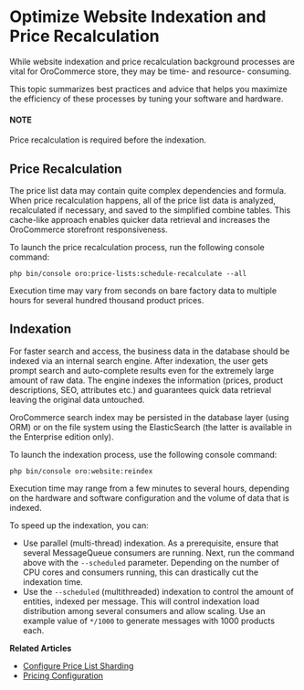 <a id="admin-website-index-and-price-calc"></a>

# Optimize Website Indexation and Price Recalculation

While website indexation and price recalculation background processes are vital
for OroCommerce store, they may be time- and resource- consuming.

This topic summarizes best practices and advice that helps you maximize the
efficiency of these processes by tuning your software and hardware.

#### NOTE
Price recalculation is required before the indexation.

## Price Recalculation

The price list data may contain quite complex dependencies and
formula. When price recalculation happens, all of the price list data is
analyzed, recalculated if necessary, and saved to the simplified combine tables.
This cache-like approach enables quicker data retrieval and increases the
OroCommerce storefront responsiveness.

To launch the price recalculation process, run the following console command:

`php bin/console oro:price-lists:schedule-recalculate --all`

Execution time may vary from seconds on bare factory data to multiple hours for
several hundred thousand product prices.

## Indexation

For faster search and access, the business data in the database should be
indexed via an internal search engine. After indexation, the user gets prompt
search and auto-complete results even for the extremely large amount of raw data.
The engine indexes the information (prices, product descriptions, SEO, attributes
etc.) and guarantees quick data retrieval leaving the original data untouched.

OroCommerce search index may be persisted in the database layer (using ORM) or
on the file system using the ElasticSearch (the latter is available in the
Enterprise edition only).

To launch the indexation process, use the following console command:

`php bin/console oro:website:reindex`

Execution time may range from a few minutes to several hours, depending on the
hardware and software configuration and the volume of data that is indexed.

To speed up the indexation, you can:

* Use parallel (multi-thread) indexation. As a prerequisite, ensure that several MessageQueue consumers are running. Next, run the command above with the `--scheduled` parameter. Depending on the number of CPU cores and consumers running, this can drastically cut the indexation time.
* Use the `--scheduled` (multithreaded) indexation to control the amount of entities, indexed per message. This will control indexation load distribution among several consumers and allow scaling. Use an example value of `*/1000` to generate messages with 1000 products each.

**Related Articles**

* [Configure Price List Sharding](price-list-sharding.md#admin-price-list-sharding)
* [Pricing Configuration](../../../user/back-office/system/configuration/commerce/catalog/global-pricing.md#pricing-configuration)
